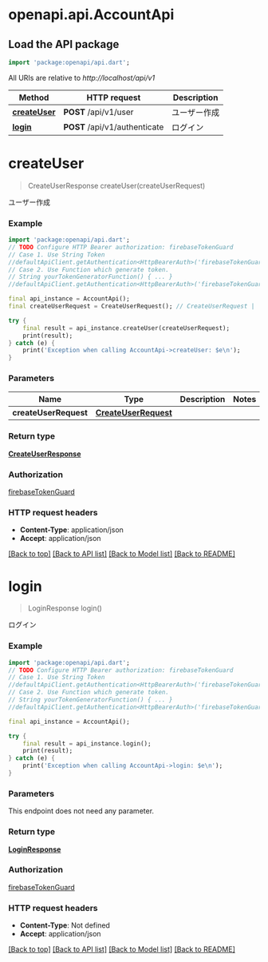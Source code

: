 # openapi.api.AccountApi

## Load the API package
```dart
import 'package:openapi/api.dart';
```

All URIs are relative to *http://localhost/api/v1*

Method | HTTP request | Description
------------- | ------------- | -------------
[**createUser**](AccountApi.md#createuser) | **POST** /api/v1/user | ユーザー作成
[**login**](AccountApi.md#login) | **POST** /api/v1/authenticate | ログイン


# **createUser**
> CreateUserResponse createUser(createUserRequest)

ユーザー作成

### Example
```dart
import 'package:openapi/api.dart';
// TODO Configure HTTP Bearer authorization: firebaseTokenGuard
// Case 1. Use String Token
//defaultApiClient.getAuthentication<HttpBearerAuth>('firebaseTokenGuard').setAccessToken('YOUR_ACCESS_TOKEN');
// Case 2. Use Function which generate token.
// String yourTokenGeneratorFunction() { ... }
//defaultApiClient.getAuthentication<HttpBearerAuth>('firebaseTokenGuard').setAccessToken(yourTokenGeneratorFunction);

final api_instance = AccountApi();
final createUserRequest = CreateUserRequest(); // CreateUserRequest | 

try {
    final result = api_instance.createUser(createUserRequest);
    print(result);
} catch (e) {
    print('Exception when calling AccountApi->createUser: $e\n');
}
```

### Parameters

Name | Type | Description  | Notes
------------- | ------------- | ------------- | -------------
 **createUserRequest** | [**CreateUserRequest**](CreateUserRequest.md)|  | 

### Return type

[**CreateUserResponse**](CreateUserResponse.md)

### Authorization

[firebaseTokenGuard](../README.md#firebaseTokenGuard)

### HTTP request headers

 - **Content-Type**: application/json
 - **Accept**: application/json

[[Back to top]](#) [[Back to API list]](../README.md#documentation-for-api-endpoints) [[Back to Model list]](../README.md#documentation-for-models) [[Back to README]](../README.md)

# **login**
> LoginResponse login()

ログイン

### Example
```dart
import 'package:openapi/api.dart';
// TODO Configure HTTP Bearer authorization: firebaseTokenGuard
// Case 1. Use String Token
//defaultApiClient.getAuthentication<HttpBearerAuth>('firebaseTokenGuard').setAccessToken('YOUR_ACCESS_TOKEN');
// Case 2. Use Function which generate token.
// String yourTokenGeneratorFunction() { ... }
//defaultApiClient.getAuthentication<HttpBearerAuth>('firebaseTokenGuard').setAccessToken(yourTokenGeneratorFunction);

final api_instance = AccountApi();

try {
    final result = api_instance.login();
    print(result);
} catch (e) {
    print('Exception when calling AccountApi->login: $e\n');
}
```

### Parameters
This endpoint does not need any parameter.

### Return type

[**LoginResponse**](LoginResponse.md)

### Authorization

[firebaseTokenGuard](../README.md#firebaseTokenGuard)

### HTTP request headers

 - **Content-Type**: Not defined
 - **Accept**: application/json

[[Back to top]](#) [[Back to API list]](../README.md#documentation-for-api-endpoints) [[Back to Model list]](../README.md#documentation-for-models) [[Back to README]](../README.md)

